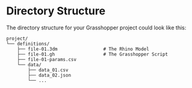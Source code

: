 # Directory Structure

The directory structure for your Grasshopper project could look like this:

```
project/
└── definitions/
    ├── file-01.3dm                 # The Rhino Model
    ├── file-01.gh                  # The Grasshopper Script
    ├── file-01-params.csv
    └── data/
        ├── data_01.csv
        ├── data_02.json
        └── ...
```
